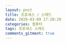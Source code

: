 ```yaml
---
layout: post
title: 프로세스 / 스레드
date: 2020-03-09 17:20:29
categories: 컴퓨터
tags: 프로세스 스레드
comments_gitment: true
---
```

